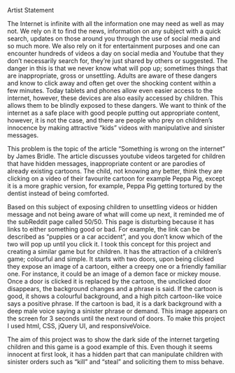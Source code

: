 Artist Statement

The Internet is infinite with all the information one may need as well as may not. We rely on it to find the news, information on any subject with a quick search, updates on those around you through the use of social media and so much more. We also rely on it for entertainment purposes and one can encounter hundreds of videos a day on social media and Youtube that they don’t necessarily search for, they’re just shared by others or suggested. The danger in this is that we never know what will pop up; sometimes things that are inappropriate, gross or unsettling. Adults are aware of these dangers and know to click away and often get over the shocking content within a few minutes. Today tablets and phones allow even easier access to the internet, however, these devices are also easily accessed by children. This allows them to be blindly exposed to these dangers. We want to think of the internet as a safe place with good people putting out appropriate content, however, it is not the case, and there are people who prey on children’s innocence by making attractive “kids” videos with manipulative and sinister messages. 

This problem is the topic of the article “Something is wrong on the internet” by James Bridle. The article discusses youtube videos targeted for children that have hidden messages, inappropriate content or are parodies of already existing cartoons. The child, not knowing any better, think they are clicking on a video of their favourite cartoon for example Peppa Pig, except it is a more graphic version, for example, Peppa Pig getting tortured by the dentist instead of being comforted. 

Based on this subject of exposing children to unsettling videos or hidden message and not being aware of what will come up next, it reminded me of the subReddit page called 50/50. This page is disturbing because it has links to either something good or bad. For example, the link can be described as “puppies or a car accident”, and you don’t know which of the two will pop up until you click it. I took this concept for this project and creating a similar game but for children. It has the attraction of a children’s game; colourful and simple. It starts with two doors, upon being clicked they expose an image of a cartoon, either a creepy one or a friendly familiar one. For instance, it could be an image of a demon face or mickey mouse. Once a door is clicked it is replaced by the cartoon, the unclicked door disappears, the background changes and a phrase is said. If the cartoon is good, it shows a colourful background, and a high pitch cartoon-like voice says a positive phrase. If the cartoon is bad, it is a dark background with a deep male voice saying a sinister phrase or demand. This image appears on the screen for 3 seconds until the next round of doors. To make this project I used html, CSS, jQuery UI, and responsiveVoice.

The aim of this project was to show the dark side of the internet targeting children and this game is a good example of this. Even though it seems innocent at first look, it has a hidden part that can manipulate children with sinister orders such as “kill” and “steal” and soliciting them to miss behave.
